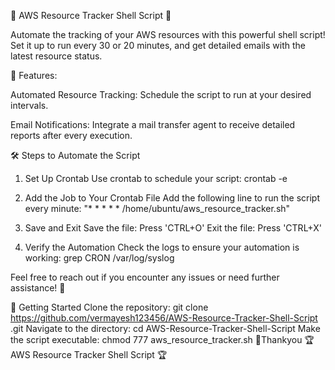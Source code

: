 🌟 AWS Resource Tracker Shell Script 🌟


Automate the tracking of your AWS resources with this powerful shell script! Set it up to run every 30 or 20 minutes, and get detailed emails with the latest resource status.

🚀 Features:

Automated Resource Tracking: Schedule the script to run at your desired intervals.

Email Notifications: Integrate a mail transfer agent to receive detailed reports after every execution.

🛠️ Steps to Automate the Script


1. Set Up Crontab
Use crontab to schedule your script:
crontab -e


2. Add the Job to Your Crontab File
Add the following line to run the script every minute:
"* * * * * /home/ubuntu/aws_resource_tracker.sh"


4. Save and Exit
Save the file: Press 'CTRL+O'
Exit the file: Press 'CTRL+X'


6. Verify the Automation
Check the logs to ensure your automation is working:
grep CRON /var/log/syslog



Feel free to reach out if you encounter any issues or need further assistance! 🚀








🎉 Getting Started
Clone the repository:
git clone https://github.com/vermayesh123456/AWS-Resource-Tracker-Shell-Script
.git
Navigate to the directory:
cd AWS-Resource-Tracker-Shell-Script
Make the script executable:
chmod 777 aws_resource_tracker.sh
🎉Thankyou
🏆 AWS Resource Tracker Shell Script 🏆
